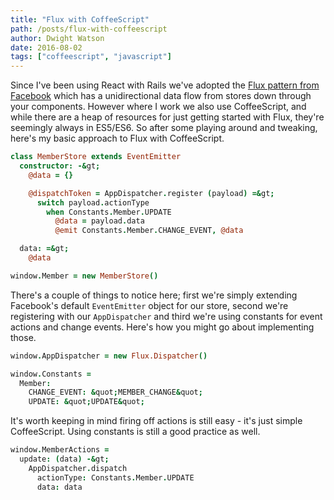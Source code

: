 ```yaml
---
title: "Flux with CoffeeScript"
path: /posts/flux-with-coffeescript
author: Dwight Watson
date: 2016-08-02
tags: ["coffeescript", "javascript"]
---
```


Since I&#039;ve been using React with Rails we&#039;ve adopted the [Flux pattern from Facebook](https://facebook.github.io/flux/) which has a unidirectional data flow from stores down through your components. However where I work we also use CoffeeScript, and while there are a heap of resources for just getting started with Flux, they&#039;re seemingly always in ES5/ES6. So after some playing around and tweaking, here&#039;s my basic approach to Flux with CoffeeScript.

```coffee
class MemberStore extends EventEmitter
  constructor: -&gt;
    @data = {}

    @dispatchToken = AppDispatcher.register (payload) =&gt;
      switch payload.actionType
        when Constants.Member.UPDATE
          @data = payload.data
          @emit Constants.Member.CHANGE_EVENT, @data

  data: =&gt;
    @data

window.Member = new MemberStore()
```

There&#039;s a couple of things to notice here; first we&#039;re simply extending Facebook&#039;s default `EventEmitter` object for our store, second we&#039;re registering with our `AppDispatcher` and third we&#039;re using constants for event actions and change events. Here&#039;s how you might go about implementing those.

```coffee
window.AppDispatcher = new Flux.Dispatcher()

window.Constants =
  Member:
    CHANGE_EVENT: &quot;MEMBER_CHANGE&quot;
    UPDATE: &quot;UPDATE&quot;
```

It&#039;s worth keeping in mind firing off actions is still easy - it&#039;s just simple CoffeeScript. Using constants is still a good practice as well.

```coffee
window.MemberActions =
  update: (data) -&gt;
    AppDispatcher.dispatch 
      actionType: Constants.Member.UPDATE
      data: data
```
